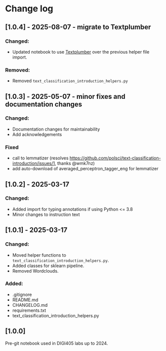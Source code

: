 # Change log

## [1.0.4] - 2025-08-07 - migrate to Textplumber

### Changed:

- Updated notebook to use [Textplumber](https://geoffford.nz/textplumber) over the previous helper file import.

### Removed:

- Removed `text_classification_introduction_helpers.py`

## [1.0.3] - 2025-05-07 - minor fixes and documentation changes

### Changed:

- Documentation changes for maintainability
- Add acknowledgements

### Fixed

- call to lemmatizer (resolves https://github.com/polsci/text-classification-introduction/issues/1, thanks @wmk7nz)
- add auto-download of averaged_perceptron_tagger_eng for lemmatizer

## [1.0.2] - 2025-03-17

### Changed:

- Added import for typing annotations if using Python <= 3.8  
- Minor changes to instruction text  

## [1.0.1] - 2025-03-17

### Changed:

- Moved helper functions to `text_classification_introduction_helpers.py`.
- Added classes for sklearn pipeline.
- Removed Wordclouds.

### Added:

- .gitignore
- README.md
- CHANGELOG.md
- requirements.txt
- text_classification_introduction_helpers.py

## [1.0.0]

Pre-git notebook used in DIGI405 labs up to 2024.